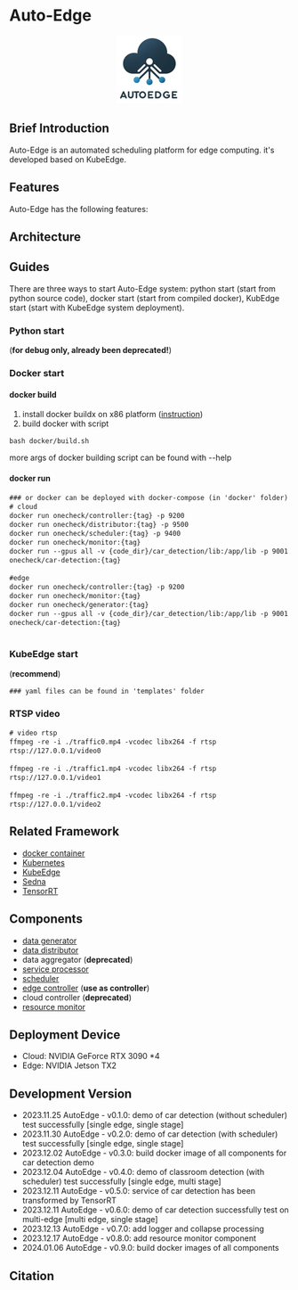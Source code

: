 # Auto-Edge

<center>
    <img src="pic/logo.png" alt="logo" width="120">
</center>

## Brief Introduction


Auto-Edge is an automated scheduling platform for edge computing. it's developed based on KubeEdge.


## Features

Auto-Edge has the following features:

## Architecture


## Guides

There are three ways to start Auto-Edge system: python start (start from python source code), docker start (start from compiled docker), KubEdge start (start with KubeEdge system deployment).

### Python start 
(**for debug only, already been deprecated!**)

### Docker start
#### docker build
1. install docker buildx on x86 platform ([instruction](instructions/buildx.md))
2. build docker with script
```shell
bash docker/build.sh
```
more args of docker building script can be found with --help 

#### docker run
```shell
### or docker can be deployed with docker-compose (in 'docker' folder)
# cloud
docker run onecheck/controller:{tag} -p 9200
docker run onecheck/distributor:{tag} -p 9500
docker run onecheck/scheduler:{tag} -p 9400
docker run onecheck/monitor:{tag}
docker run --gpus all -v {code_dir}/car_detection/lib:/app/lib -p 9001  onecheck/car-detection:{tag}

#edge
docker run onecheck/controller:{tag} -p 9200
docker run onecheck/monitor:{tag}
docker run onecheck/generator:{tag}
docker run --gpus all -v {code_dir}/car_detection/lib:/app/lib -p 9001  onecheck/car-detection:{tag}


```

### KubeEdge start 
(**recommend**)
```shell
### yaml files can be found in 'templates' folder

```

### RTSP video 
```shell
# video rtsp
ffmpeg -re -i ./traffic0.mp4 -vcodec libx264 -f rtsp rtsp://127.0.0.1/video0

ffmpeg -re -i ./traffic1.mp4 -vcodec libx264 -f rtsp rtsp://127.0.0.1/video1

ffmpeg -re -i ./traffic2.mp4 -vcodec libx264 -f rtsp rtsp://127.0.0.1/video2
```

## Related Framework
- [docker container](https://github.com/docker/docker-ce)
- [Kubernetes](https://github.com/kubernetes/kubernetes)
- [KubeEdge](https://github.com/kubeedge/kubeedge)
- [Sedna](https://github.com/kubeedge/sedna)
- [TensorRT](https://developer.nvidia.com/tensorrt)

## Components
- [data generator](https://github.com/zwh2119/data-generator)
- [data distributor](https://github.com/zwh2119/data-distributor)
- data aggregator (**deprecated**)
- [service processor](https://github.com/zwh2119/car-detection)
- [scheduler](https://github.com/zwh2119/application-scheduler)
- [edge controller](https://github.com/zwh2119/edge-controller) (**use as controller**)
- cloud controller (**deprecated**)
- [resource monitor](https://github.com/zwh2119/resource-monitor)

## Deployment Device
- Cloud: NVIDIA GeForce RTX 3090 *4
- Edge: NVIDIA Jetson TX2

## Development Version
- 2023.11.25 AutoEdge - v0.1.0: demo of car detection (without scheduler) test successfully [single edge, single stage]
- 2023.11.30 AutoEdge - v0.2.0: demo of car detection (with scheduler) test successfully [single edge, single stage]
- 2023.12.02 AutoEdge - v0.3.0: build docker image of all components for car detection demo
- 2023.12.04 AutoEdge - v0.4.0: demo of classroom detection (with scheduler) test successfully [single edge, multi stage]
- 2023.12.11 AutoEdge - v0.5.0: service of car detection has been transformed by TensorRT 
- 2023.12.11 AutoEdge - v0.6.0: demo of car detection successfully test on multi-edge [multi edge, single stage]
- 2023.12.13 AutoEdge - v0.7.0: add logger and collapse processing
- 2023.12.17 AutoEdge - v0.8.0: add resource monitor component 
- 2024.01.06 AutoEdge - v0.9.0: build docker images of all components 


## Citation
